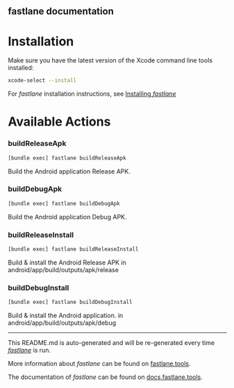 fastlane documentation
----

# Installation

Make sure you have the latest version of the Xcode command line tools installed:

```sh
xcode-select --install
```

For _fastlane_ installation instructions, see [Installing _fastlane_](https://docs.fastlane.tools/#installing-fastlane)

# Available Actions

### buildReleaseApk

```sh
[bundle exec] fastlane buildReleaseApk
```

Build the Android application Release APK.

### buildDebugApk

```sh
[bundle exec] fastlane buildDebugApk
```

Build the Android application Debug APK. 

### buildReleaseInstall

```sh
[bundle exec] fastlane buildReleaseInstall
```

Build & install the Android Release APK in android/app/build/outputs/apk/release

### buildDebugInstall

```sh
[bundle exec] fastlane buildDebugInstall
```

Build & install the Android application. in android/app/build/outputs/apk/debug

----

This README.md is auto-generated and will be re-generated every time [_fastlane_](https://fastlane.tools) is run.

More information about _fastlane_ can be found on [fastlane.tools](https://fastlane.tools).

The documentation of _fastlane_ can be found on [docs.fastlane.tools](https://docs.fastlane.tools).
